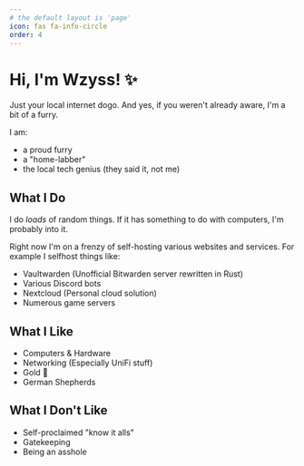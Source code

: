 ```yaml
---
# the default layout is 'page'
icon: fas fa-info-circle
order: 4
---
```


# Hi, I'm Wzyss! ✨
Just your local internet dogo. And yes, if you weren't already aware, I'm a bit of a furry.

I am:
- a proud furry
- a "home-labber"
- the local tech genius (they said it, not me)

## What I Do
I do _loads_ of random things. If it has something to do with computers, I'm probably into it.

Right now I'm on a frenzy of self-hosting various websites and services. For example I selfhost things like:
- Vaultwarden (Unofficial Bitwarden server rewritten in Rust)
- Various Discord bots
- Nextcloud (Personal cloud solution)
- Numerous game servers

## What I Like
- Computers & Hardware
- Networking (Especially UniFi stuff)
- Gold 💛
- German Shepherds

## What I Don't Like
- Self-proclaimed "know it alls"
- Gatekeeping
- Being an asshole